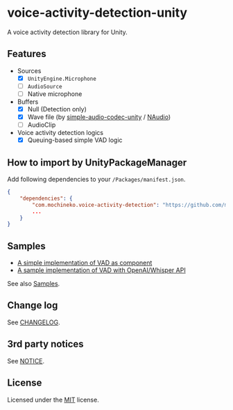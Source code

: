 # voice-activity-detection-unity
A voice activity detection library for Unity.

## Features

- Sources
  - [x] `UnityEngine.Microphone`
  - [ ] `AudioSource`
  - [ ] Native microphone
- Buffers
  - [x] Null (Detection only)
  - [x] Wave file (by [simple-audio-codec-unity](https://github.com/mochi-neko/simple-audio-codec-unity) / [NAudio](https://github.com/naudio/NAudio))
  - [ ] AudioClip
- Voice activity detection logics
  - [x] Queuing-based simple VAD logic

## How to import by UnityPackageManager

Add following dependencies to your `/Packages/manifest.json`.

```json
{
    "dependencies": {
        "com.mochineko.voice-activity-detection": "https://github.com/mochi-neko/voice-activity-detection-unity?path=/Assets/Mochineko/VoiceActivityDetection#0.1.0",
        ...
    }
}
```

## Samples

- [A simple implementation of VAD as component](./Assets/Mochineko/VoiceActivityDetection.Samples/VADSample.cs)
- [A sample implementation of VAD with OpenAI/Whisper API](./Assets/Mochineko/VoiceActivityDetection.Samples/VADToWhisperSample.cs)

See also [Samples](./Assets/Mochineko/VoiceActivityDetection.Samples).

## Change log

See [CHANGELOG](./CHANGELOG.md).

## 3rd party notices

See [NOTICE](./NOTICE.md).

## License

Licensed under the [MIT](./LICENSE) license.

